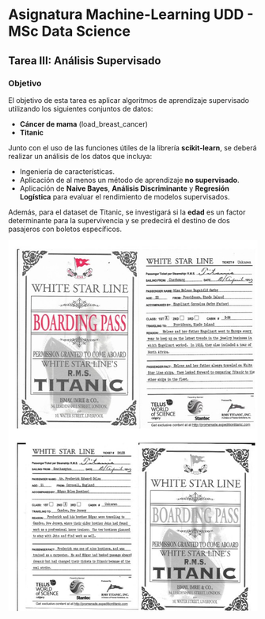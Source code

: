 # Asignatura Machine-Learning UDD - MSc Data Science

## Tarea III: Análisis Supervisado

### Objetivo
El objetivo de esta tarea es aplicar algoritmos de aprendizaje supervisado utilizando los siguientes conjuntos de datos:

- **Cáncer de mama** (load_breast_cancer)
- **Titanic**

Junto con el uso de las funciones útiles de la librería **scikit-learn**, se deberá realizar un análisis de los datos que incluya:

- Ingeniería de características.
- Aplicación de al menos un método de aprendizaje **no supervisado**.
- Aplicación de **Naive Bayes**, **Análisis Discriminante** y **Regresión Logística** para evaluar el rendimiento de modelos supervisados.

Además, para el dataset de Titanic, se investigará si la **edad** es un factor determinante para la supervivencia y se predecirá el destino de dos pasajeros con boletos específicos.

![Titanic](images/Boarding_PASS.jpg)

